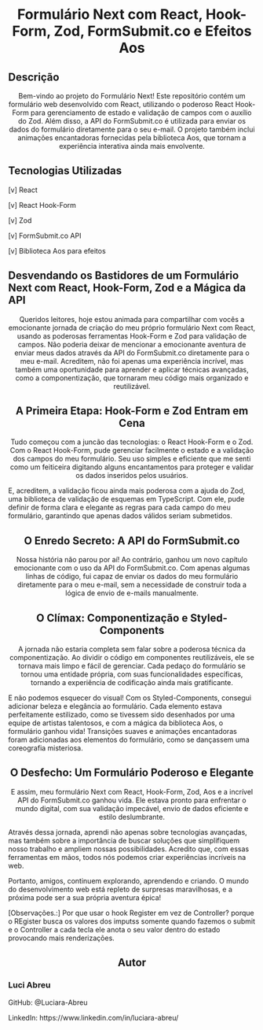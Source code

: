 <h1 align="center">Formulário Next com React, Hook-Form, Zod, FormSubmit.co e Efeitos Aos</h1>
<h2>Descrição</h2>
<p align="center"> Bem-vindo ao projeto do Formulário Next! Este repositório contém um formulário web desenvolvido com React, utilizando o poderoso React Hook-Form para gerenciamento de estado e validação de campos com o auxílio do Zod. Além disso, a API do FormSubmit.co é utilizada para enviar os dados do formulário diretamente para o seu e-mail. O projeto também inclui animações encantadoras fornecidas pela biblioteca Aos, que tornam a experiência interativa ainda mais envolvente. </p>

<h2>Tecnologias Utilizadas</h2>
<p>[v] React </p>
<p>[v] React Hook-Form</p>
<p>[v] Zod</p>
<p>[v] FormSubmit.co API</p>
<p>[v] Biblioteca Aos para efeitos</p>



<h2>Desvendando os Bastidores de um Formulário Next com React, Hook-Form, Zod e a Mágica da API</h2>

<p align="center"> Queridos leitores, hoje estou animada para compartilhar com vocês a emocionante jornada de criação do meu próprio formulário Next com React, usando as poderosas ferramentas Hook-Form e Zod para validação de campos. Não poderia deixar de mencionar a emocionante aventura de enviar meus dados através da API do FormSubmit.co diretamente para o meu e-mail. Acreditem, não foi apenas uma experiência incrível, mas também uma oportunidade para aprender e aplicar técnicas avançadas, como a componentização, que tornaram meu código mais organizado e reutilizável.  </p>


<h2 align="center">A Primeira Etapa: Hook-Form e Zod Entram em Cena</h2>
<p align="center"> Tudo começou com a juncão das tecnologias: o React Hook-Form e o Zod. Com o React Hook-Form, pude gerenciar facilmente o estado e a validação dos campos do meu formulário. Seu uso simples e eficiente que me senti como um feiticeira digitando alguns encantamentos para proteger e validar os dados inseridos pelos usuários.

E, acreditem, a validação ficou ainda mais poderosa com a ajuda do Zod, uma biblioteca de validação de esquemas em TypeScript. Com ele, pude definir de forma clara e elegante as regras para cada campo do meu formulário, garantindo que apenas dados válidos seriam submetidos. </p>


<h2 align="center">O Enredo Secreto: A API do FormSubmit.co</h2>
<p align="center"> Nossa história não parou por aí! Ao contrário, ganhou um novo capítulo emocionante com o uso da API do FormSubmit.co. Com apenas algumas linhas de código, fui capaz de enviar os dados do meu formulário diretamente para o meu e-mail, sem a necessidade de construir toda a lógica de envio de e-mails manualmente.</p>

<h2 align="center">O Clímax: Componentização e Styled-Components</h2>
<p align="center"> A jornada não estaria completa sem falar sobre a poderosa técnica da componentização. Ao dividir o código em componentes reutilizáveis, ele se tornava mais limpo e fácil de gerenciar. Cada pedaço do formulário se tornou uma entidade própria, com suas funcionalidades específicas, tornando a experiência de codificação ainda mais gratificante.

E não podemos esquecer do visual! Com os Styled-Components, consegui adicionar beleza e elegância ao formulário. Cada elemento estava perfeitamente estilizado, como se tivessem sido desenhados por uma equipe de artistas talentosos, e com a mágica da biblioteca Aos, o formulário ganhou vida! Transições suaves e animações encantadoras foram adicionadas aos elementos do formulário, como se dançassem uma coreografia misteriosa. </p>


<h2 align="center">O Desfecho: Um Formulário Poderoso e Elegante</h2>
<p align="center"> E assim, meu formulário Next com React, Hook-Form, Zod, Aos e a incrível API do FormSubmit.co ganhou vida. Ele estava pronto para enfrentar o mundo digital, com sua validação impecável, envio de dados eficiente e estilo deslumbrante.

Através dessa jornada, aprendi não apenas sobre tecnologias avançadas, mas também sobre a importância de buscar soluções que simplifiquem nosso trabalho e ampliem nossas possibilidades. Acredito que, com essas ferramentas em mãos, todos nós podemos criar experiências incríveis na web.

Portanto, amigos, continuem explorando, aprendendo e criando. O mundo do desenvolvimento web está repleto de surpresas maravilhosas, e a próxima pode ser a sua própria aventura épica!  </p>




[Observações.:] Por que usar o hook Register em vez de Controller? 
porque o REgister busca os valores dos imputss somente quando fazemos o submit
e o Controller a cada tecla ele anota o seu valor dentro do estado provocando mais renderizações.

<h2 align="center">Autor</h2>
<h3>Luci Abreu</h3>
<p>GitHub: @Luciara-Abreu</p>
<p>LinkedIn: https://www.linkedin.com/in/luciara-abreu/</p>